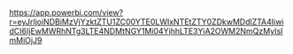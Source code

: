 https://app.powerbi.com/view?r=eyJrIjoiNDBiMzVjYzktZTU1ZC00YTE0LWIxNTEtZTY0ZDkwMDdlZTA4IiwidCI6IjEwMWRhNTg3LTE4NDMtNGY1Mi04YjhhLTE3YjA2OWM2NmQzMyIsImMiOjJ9